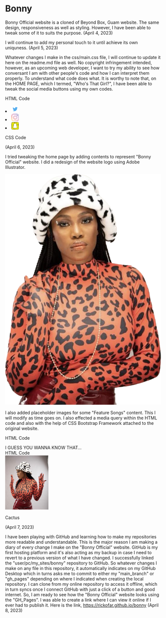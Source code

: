 # Bonny
Bonny Official website is a cloned of Beyond Box, Guam website. The same design, responsiveness as well as styling. However, I have been able to tweak some of it to suits the purpose. (April 4, 2023)

I will continue to add my personal touch to it until achieve its own uniquness. (April 5, 2023)

Whatever changes I make in the css/main.css file, I will continue to update it here on the readme.md file as well. No copyright infringement intended, however, as an upcoming web developer, I want to try my ability to see how conversant I am with other people's code and how I can interpret them properly. To understand what code does what. It is worthy to note that, on the HOME PAGE, which I termed, "Who's That Girl?", I have been able to tweak the social media buttons using my own codes. 

HTML Code
					<li><a href="https://twitter.com/honeybonny111/" target="_blank"><img src="img/twitter.png" width="24" alt="Follow Bonny on Twitter"></a></li>
					<li><a href="https://www.instagram.com/official_bonnyyy/" target="_blank"><img src="img/instagram.png" width="24" alt="Follow Bonny on Instagram"></a></li>
					<li><a href="https://snapchat.com/add/hoodbonny1/" target="_blank"><img src="img/snapchat.png" width="24" alt="Follow Bonny on Snapchat"></a></li>

CSS Code
<style>
					#footer-main img{
						  margin-top: 10px;
						/*  width: 25px; */
						  -webkit-transition: .3s ease-in-out  all;
						  -moz-transition: .3s ease-in-out  all;
						  -o-transition: .3s ease-in-out  all;
						}

						#footer-main img:hover{
						  width: 48px;
						  padding-inline: 5px;
						}
</style>

(April 6, 2023)

I tried tweaking the home page by adding contents to represent "Bonny Official" website. I did a redesign of the website logo using Adobe Illustrator.

<img src="img/Bonny.png">

I also added placeholder images for some "Feature Songs" content. This I will modify as time goes on. I also effected a media query within the HTML code and also with the help of CSS Bootstrap Framework attached to the original website. 

HTML Code
								<div class="col-md-2 col-md-offset-1 product-header padded-bottom">
									I GUESS YOU WANNA KNOW THAT...
								</div>
HTML Code
								<div class="col-lg-5 col-md-6 col-sm-5 col-xs-6">
									<a href="#"><img class="img-responsive" src="img/two hands up.JPG" width="140" alt="Bonny Official"></a>	
									<p>Cactus</p>
								</div>

(April 7, 2023)


I have been playing with GitHub and learning how to make my repositories more readable and understandable. This is the major reason I am making a diary of every change I make on the "Bonny Official" website. GitHub is my first hosting platform and it's also acting as my backup in case I need to revert to a previous version of what I have changed. I successfully linked the "user/pc/my_sites/bonny" repository to GitHub. So whatever changes I make on any file in this repository, it automatically indicates on my GitHub Desktop which in turns asks me to commit to either my "main_branch" or "gh_pages" depending on where I indicated when creating the local repository. I can clone from my online repository to access it offline, which in turn syncs once I connect GitHub with just a click of a button and good internet. So, I am ready to see how the "Bonny Official" website looks using the "GH_Pages". I was able to create a link where I can view it online if I ever had to publish it. Here is the link, https://rickofar.github.io/bonny
(April 8, 2023)

